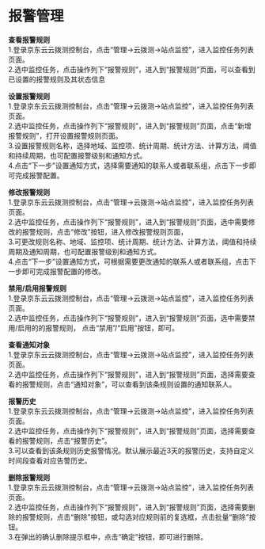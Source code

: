 # 报警管理
**查看报警规则**  
1.登录京东云云拨测控制台，点击“管理->云拨测->站点监控”，进入监控任务列表页面。  
2.选中监控任务，点击操作列下“报警规则”，进入到“报警规则”页面，可以查看到已设置的报警规则及其状态信息  

**设置报警规则**  
1.登录京东云云拨测控制台，点击“管理->云拨测->站点监控”，进入监控任务列表页面。  
2.选中监控任务，点击操作列下“报警规则”，进入到“报警规则”页面，点击“新增报警规则”，打开设置报警规则页面。  
3.设置报警规则名称，选择地域、监控项、统计周期、统计方法、计算方法，阈值和持续周期，也可配置报警级别和通知方式。  
4.点击“下一步”设置通知方式，选择需要通知的联系人或者联系组，点击下一步即可完成报警配置。  

**修改报警规则**  
1.登录京东云云拨测控制台，点击“管理->云拨测->站点监控”，进入监控任务列表页面。  
2.选中监控任务，点击操作列下“报警规则”，进入到“报警规则”页面，选中需要修改的报警规则，点击“修改”按钮，进入修改报警规则页面，  
3.可更改规则名称、地域、监控项、统计周期、统计方法、计算方法，阈值和持续周期及通知周期，也可配置报警级别和通知方式。  
4.点击“下一步”设置通知方式，可根据需要更改通知的联系人或者联系组，点击下一步即可完成报警配置的修改。  

**禁用/启用报警规则**  
1.登录京东云云拨测控制台，点击“管理->云拨测->站点监控”，进入监控任务列表页面。  
2.选中监控任务，点击操作列下“报警规则”，进入到“报警规则”页面，选中需要禁用/启用的的报警规则， 点击“禁用”/“启用”按钮，即可。  

**查看通知对象**  
1.登录京东云云拨测控制台，点击“管理->云拨测->站点监控”，进入监控任务列表页面。  
2.选中监控任务，点击操作列下“报警规则”，进入到“报警规则”页面，选择需要查看的报警规则，点击“通知对象”，可以查看到该条规则设置的通知联系人。  

**报警历史**   
1.登录京东云云拨测控制台，点击“管理->云拨测->站点监控”，进入监控任务列表页面。  
2.选中监控任务，点击操作列下“报警规则”，进入到“报警规则”页面，选择需要查看的报警规则，点击“报警历史”。  
3.可以查看到该条规则历史报警情况。默认展示最近3天的报警历史，支持自定义时间段查看对应告警历史。  

**删除报警规则**  
1.登录京东云云拨测控制台，点击“管理->云拨测->站点监控”，进入监控任务列表页面。  
2.选中监控任务，点击操作列下“报警规则”，进入到“报警规则”页面，选择需要删除的报警规则，点击“删除”按钮，或勾选对应规则前的复选框，点击批量“删除”按钮。  
3.在弹出的确认删除提示框中，点击“确定”按钮，即可进行删除。

